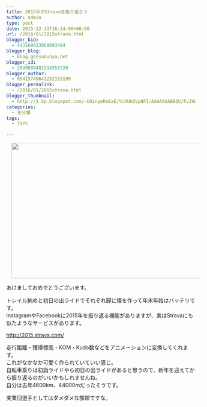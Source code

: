 ```yaml
---
title: 2015年のStravaを振り返ろう
author: admin
type: post
date: 2015-12-31T16:24:00+00:00
url: /2016/01/2015strava.html
blogger_bid:
  - 443169423969093484
blogger_blog:
  - blog.gensobunya.net
blogger_id:
  - 2049809481514351520
blogger_author:
  - 05415749641252153199
blogger_permalink:
  - /2016/01/2015strava.html
blogger_thumbnail:
  - http://1.bp.blogspot.com/-UOinymRoEaE/VoXUbQVpNFI/AAAAAAABEQU/FvJhWNOSbtA/s640/DSC_6882.JPG
categories:
  - 未分類
tags:
  - TIPS

---
```

<div class="separator" style="clear: both; text-align: center;">
</div>



<div class="separator" style="clear: both; text-align: center;">
  <a href="http://1.bp.blogspot.com/-UOinymRoEaE/VoXUbQVpNFI/AAAAAAABEQU/FvJhWNOSbtA/s1600/DSC_6882.JPG" imageanchor="1" style="margin-left: 1em; margin-right: 1em;"><img border="0" height="360" src="https://blog.gensobunya.net/wp-content/uploads/2016/01/DSC_6882.jpg" width="640" /></a>
</div>

<div>
</div>

<div>
</div>

あけましておめでとうございます。

<div>
  </p>

  <div>
    トレイル納めと初日の出ライドでそれぞれ脚に傷を作って年末年始はバッチリです。
  </div>
</div>

<div>
  InstagramやFacebookに2015年を振り返る機能がありますが、実はStravaにも似たようなサービスがあります。
</div>

<div>
</div>

<http://2015.strava.com/>

<div>
</div>

<div>
  走行距離・獲得標高・KOM・Kudo数などをアニメーションに変換してくれます。
</div>

<div>
  これがなかなか可愛く作られていていい感じ。
</div>

<div>
  自転車乗りは初詣ライドやら初日の出ライドがあると思うので、新年を迎えてから振り返るのがいいかもしれませんね。
</div>

<div>
</div>

<div>
</div>

<div>
  自分は去年4600km、44000mだったそうです。</p>

  <div>
    実業団選手としてはダメダメな部類ですな。
  </div>
</div>

